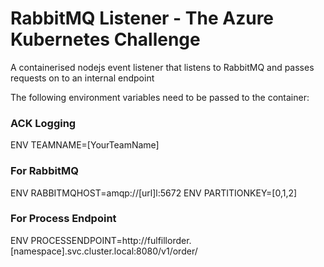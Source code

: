 # RabbitMQ Listener - The Azure Kubernetes Challenge
A containerised nodejs event listener that listens to RabbitMQ and passes requests on to an internal endpoint

The following environment variables need to be passed to the container:

### ACK Logging
ENV TEAMNAME=[YourTeamName]

### For RabbitMQ
ENV RABBITMQHOST=amqp://[url]l:5672
ENV PARTITIONKEY=[0,1,2]

### For Process Endpoint
ENV PROCESSENDPOINT=http://fulfillorder.[namespace].svc.cluster.local:8080/v1/order/

